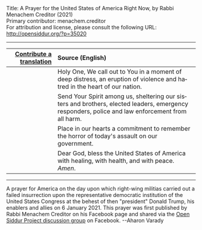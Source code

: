 <html>
<head></head>
<body>
Title: A Prayer for the United States of America Right Now, by Rabbi Menachem Creditor (2021)<br />
Primary contributor: menachem.creditor<br />
For attribution and license, please consult the following URL: <a href="http://opensiddur.org/?p=35020">http://opensiddur.org/?p=35020</a>
<p />
<hr />

<table style="margin-left: auto;margin-right: auto;" class="draggable">
<thead><tr><th id="x" style="text-align: right;"><a href="/contribute/upload/">Contribute a translation</a></th><th style="text-align: left;">Source (English)</th></tr></thead>
<tbody>
<tr><td style="vertical-align:top;">
<div class="liturgy" lang="he">

</span></div></td>
 
<td style="vertical-align:top;">
<div class="english" lang="en">
Holy One, 
We call out to You 
in a moment of deep distress, 
an eruption of violence and hatred 
in the heart of our nation. 
</div></td></tr>


<tr><td style="vertical-align:top;">
<div class="liturgy" lang="he">

</span></div></td>
 
<td style="vertical-align:top;">
<div class="english" lang="en">
Send Your Spirit among us, 
sheltering our sisters and brothers, 
elected leaders, 
emergency responders, 
police and law enforcement 
from all harm. 
</div></td></tr>


<tr><td style="vertical-align:top;">
<div class="liturgy" lang="he">

</span></div></td>
 
<td style="vertical-align:top;">
<div class="english" lang="en">
Place in our hearts 
a commitment to remember 
the horror of today's assault 
on our government. 
</div></td></tr>


<tr><td style="vertical-align:top;">
<div class="liturgy" lang="he">

</span></div></td>
 
<td style="vertical-align:top;">
<div class="english" lang="en">
Dear God, 
bless the United States of America 
with healing, 
with health, 
and with peace. 
<em>Amen</em>.
</div></td></tr>
</tbody></table>

<hr />

A prayer for America on the day upon which right-wing militias carried out a failed insurrection upon the representative democratic institution of the United States Congress at the behest of then "president" Donald Trump, his enablers and allies on 6 January 2021. This prayer was first published by Rabbi Menachem Creditor on his Facebook page and shared via the <a href="https://www.facebook.com/groups/opensiddur/permalink/10158278189822746/">Open Siddur Project discussion group</a> on Facebook. --Aharon Varady

&nbsp;
</body>
</html>